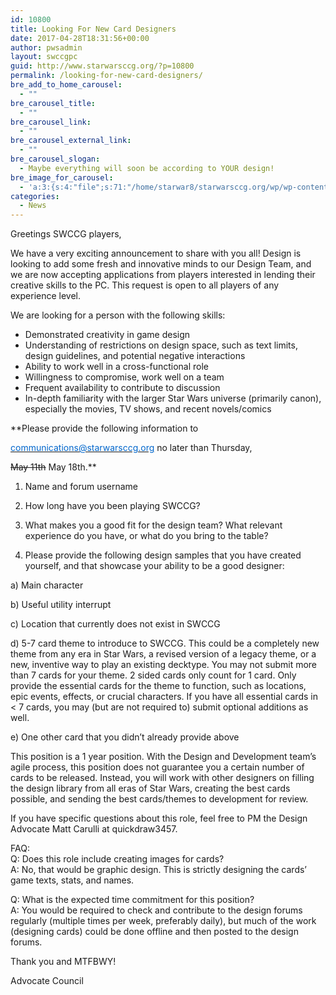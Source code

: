 ```yaml
---
id: 10800
title: Looking For New Card Designers
date: 2017-04-28T18:31:56+00:00
author: pwsadmin
layout: swccgpc
guid: http://www.starwarsccg.org/?p=10800
permalink: /looking-for-new-card-designers/
bre_add_to_home_carousel:
  - ""
bre_carousel_title:
  - ""
bre_carousel_link:
  - ""
bre_carousel_external_link:
  - ""
bre_carousel_slogan:
  - Maybe everything will soon be according to YOUR design!
bre_image_for_carousel:
  - 'a:3:{s:4:"file";s:71:"/home/starwar8/starwarsccg.org/wp/wp-content/uploads/Banner-Set-5-2.jpg";s:3:"url";s:67:"http://www.starwarsccg.org/wp/wp-content/uploads/Banner-Set-5-2.jpg";s:4:"type";s:10:"image/jpeg";}'
categories:
  - News
---
```

Greetings SWCCG players,

We have a very exciting announcement to share with you all! Design is looking to add some fresh and innovative minds to our Design Team, and we are now accepting applications from players interested in lending their creative skills to the PC. This request is open to all players of any experience level.

We are looking for a person with the following skills:

  * Demonstrated creativity in game design
  * Understanding of restrictions on design space, such as text limits, design guidelines, and potential negative interactions
  * Ability to work well in a cross-functional role
  * Willingness to compromise, work well on a team
  * Frequent availability to contribute to discussion
  * In-depth familiarity with the larger Star Wars universe (primarily canon), especially the movies, TV shows, and recent novels/comics

**Please provide the following information to <!-- e -->

[<span style="color: #0066cc;">communications@starwarsccg.org</span>](mailto:communications@starwarsccg.org)<!-- e --> no later than Thursday, 

<del datetime="2017-05-04T12:58:58+00:00">May 11th</del> May 18th.**

1) Name and forum username

2) How long have you been playing SWCCG?

3) What makes you a good fit for the design team? What relevant experience do you have, or what do you bring to the table?

4) Please provide the following design samples that you have created yourself, and that showcase your ability to be a good designer:

a) Main character

b) Useful utility interrupt

c) Location that currently does not exist in SWCCG

d) 5-7 card theme to introduce to SWCCG. This could be a completely new theme from any era in Star Wars, a revised version of a legacy theme, or a new, inventive way to play an existing decktype. You may not submit more than 7 cards for your theme. 2 sided cards only count for 1 card. Only provide the essential cards for the theme to function, such as locations, epic events, effects, or crucial characters. If you have all essential cards in < 7 cards, you may (but are not required to) submit optional additions as well.

e) One other card that you didn&#8217;t already provide above

This position is a 1 year position. With the Design and Development team&#8217;s agile process, this position does not guarantee you a certain number of cards to be released. Instead, you will work with other designers on filling the design library from all eras of Star Wars, creating the best cards possible, and sending the best cards/themes to development for review.

If you have specific questions about this role, feel free to PM the Design Advocate Matt Carulli at quickdraw3457.

FAQ:  
Q: Does this role include creating images for cards?  
A: No, that would be graphic design. This is strictly designing the cards&#8217; game texts, stats, and names.

Q: What is the expected time commitment for this position?  
A: You would be required to check and contribute to the design forums regularly (multiple times per week, preferably daily), but much of the work (designing cards) could be done offline and then posted to the design forums.

Thank you and MTFBWY!

Advocate Council